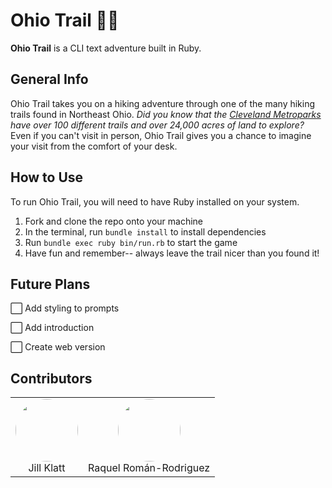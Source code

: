 # Ohio Trail 🌿🍄

__Ohio Trail__ is a CLI text adventure built in Ruby.

## General Info

Ohio Trail takes you on a hiking adventure through one of the many hiking trails found in Northeast Ohio. _Did you know that the [Cleveland Metroparks](https://www.clevelandmetroparks.com/parks/visit) have over 100 different trails and over 24,000 acres of land to explore?_ Even if you can't visit in person, Ohio Trail gives you a chance to imagine your visit from the comfort of your desk.

## How to Use

To run Ohio Trail, you will need to have Ruby installed on your system.

1. Fork and clone the repo onto your machine
2. In the terminal, run `bundle install` to install dependencies
3. Run `bundle exec ruby bin/run.rb` to start the game
4. Have fun and remember-- always leave the trail nicer than you found it!

## Future Plans

⬜ Add styling to prompts

⬜ Add introduction

⬜ Create web version

## Contributors

<table margin="0 auto">
<tbody>
<tr>
<td align="center"><a href="https://github.com/JillKlatt"><img src="https://avatars.githubusercontent.com/u/76976045?v=4" height="auto" width="100" style="border-radius:50%"></a><br/><figcaption>Jill Klatt</figcaption></td>
<td align="center"><a href="https://github.com/raquii"><img src="https://avatars.githubusercontent.com/u/82777181?v=4" height="auto" width="100" style="border-radius:50%"></a><br/><figcaption>Raquel Román-Rodriguez</figcaption></td>
</tr>
</tbody>
</table>